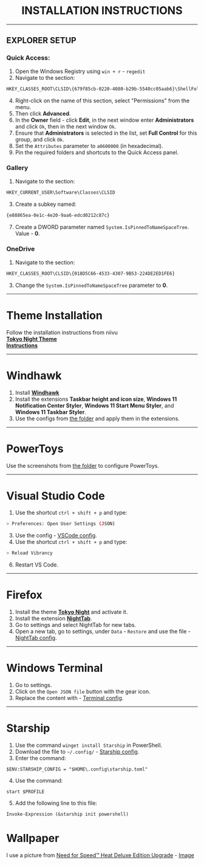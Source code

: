 <h1 align=center>INSTALLATION INSTRUCTIONS</h1>

---

## EXPLORER SETUP

### Quick Access:
1. Open the Windows Registry using `win + r` - `regedit`
2. Navigate to the section:
```bash
HKEY_CLASSES_ROOT\CLSID\{679f85cb-0220-4080-b29b-5540cc05aab6}\ShellFolder
```
4. Right-click on the name of this section, select "Permissions" from the menu.
5. Then click **Advanced**.
6. In the **Owner** field - click **Edit**, in the next window enter **Administrators** and click `Ok`, then in the next window `Ok`.
7. Ensure that **Administrators** is selected in the list, set **Full Control** for this group, and click `Ok`.
8. Set the `Attributes` parameter to ```a0600000``` (in hexadecimal).
9. Pin the required folders and shortcuts to the Quick Access panel.

### Gallery
1. Navigate to the section:
```bash
HKEY_CURRENT_USER\Software\Classes\CLSID
```
3. Create a subkey named:
```bash
{e88865ea-0e1c-4e20-9aa6-edcd0212c87c}
```
7. Create a DWORD parameter named `System.IsPinnedToNameSpaceTree`. Value - **0**.

### OneDrive
1. Navigate to the section:
```bash
HKEY_CLASSES_ROOT\CLSID\{018D5C66-4533-4307-9B53-224DE2ED1FE6}
```
3. Change the `System.IsPinnedToNameSpaceTree` parameter to **0**.

---

# Theme Installation

Follow the installation instructions from niivu<br>
[**Tokyo Night Theme**](https://www.deviantart.com/niivu/art/Tokyo-Night-for-Windows-11-970381220)<br>
[**Instructions**](https://www.deviantart.com/niivu/art/Installing-Windows-Themes-UPDATED-708835586)<br>

---

# Windhawk
1. Install [**Windhawk**](https://windhawk.net/)
2. Install the extensions **Taskbar height and icon size**, **Windows 11 Notification Center Styler**, **Windows 11 Start Menu Styler**, and **Windows 11 Taskbar Styler**.
3. Use the configs from [the folder](.config/windhawk) and apply them in the extensions.

---

# PowerToys
Use the screenshots from [the folder](.config/powertoys) to configure PowerToys.

---

# Visual Studio Code
1. Use the shortcut `ctrl + shift + p` and type:
```bash
> Preferences: Open User Settings (JSON)
```
3. Use the config - [VSCode config](.config/vscode/settings.json).
4. Use the shortcut `ctrl + shift + p` and type:
```bash
> Reload Vibrancy
```
6. Restart VS Code.

---

# Firefox
1. Install the theme [**Tokyo Night**](https://addons.mozilla.org/ru/firefox/addon/tokyo-night-theme-for-firefox/) and activate it.
2. Install the extension [**NightTab**](https://addons.mozilla.org/ru/firefox/addon/nighttab/).
3. Go to settings and select NightTab for new tabs.
4. Open a new tab, go to settings, under `Data` - `Restore` and use the file - [NightTab config](.config/firefox/nighttab.json).

---

# Windows Terminal
1. Go to settings.
2. Click on the `Open JSON file` button with the gear icon.
3. Replace the content with - [Terminal config](.config/terminal/settings.json).

---

# Starship
1. Use the command `winget install Starship` in PowerShell.
2. Download the file to `~/.config/` - [Starship config](.config/starship.toml).
3. Enter the command:
```pwsh
$ENV:STARSHIP_CONFIG = "$HOME\.config\starship.toml"
```
4. Use the command:
```pwsh
start $PROFILE
```
5. Add the following line to this file:
```pwsh
Invoke-Expression (&starship init powershell)
```

# Wallpaper
I use a picture from [Need for Speed™ Heat Deluxe Edition Upgrade](https://www.ea.com/games/need-for-speed/need-for-speed-heat/buy/addon/need-for-speed-heat-deluxe-edition-upgrade) - [Image](https://drop-assets.ea.com/images/20Dwl4UUku94FKgNAOHw91/ad3e2b12b09b78f62fca028072d3f687/OTMM_57492153_NFS_Heat_Deluxe_Key_Art_HORIZONTAL_RGB_10_.jpg?im=AspectCrop=(16,9),xPosition=0.583125,yPosition=0.5611111111111111;Resize=(1280)&q=85)
